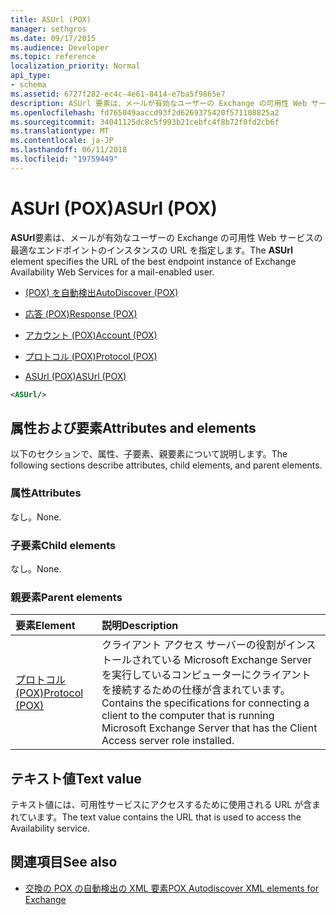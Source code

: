 ```yaml
---
title: ASUrl (POX)
manager: sethgros
ms.date: 09/17/2015
ms.audience: Developer
ms.topic: reference
localization_priority: Normal
api_type:
- schema
ms.assetid: 6727f282-ec4c-4e61-8414-e7ba5f9865e7
description: ASUrl 要素は、メールが有効なユーザーの Exchange の可用性 Web サービスの最適なエンドポイントのインスタンスの URL を指定します。
ms.openlocfilehash: fd765049aaccd93f2d6269375420f571108825a2
ms.sourcegitcommit: 34041125dc8c5f993b21cebfc4f8b72f0fd2cb6f
ms.translationtype: MT
ms.contentlocale: ja-JP
ms.lasthandoff: 06/11/2018
ms.locfileid: "19759449"
---
```

# <a name="asurl-pox"></a><span data-ttu-id="b295e-103">ASUrl (POX)</span><span class="sxs-lookup"><span data-stu-id="b295e-103">ASUrl (POX)</span></span>

<span data-ttu-id="b295e-104">**ASUrl**要素は、メールが有効なユーザーの Exchange の可用性 Web サービスの最適なエンドポイントのインスタンスの URL を指定します。</span><span class="sxs-lookup"><span data-stu-id="b295e-104">The **ASUrl** element specifies the URL of the best endpoint instance of Exchange Availability Web Services for a mail-enabled user.</span></span> 
  
- [<span data-ttu-id="b295e-105">(POX) を自動検出</span><span class="sxs-lookup"><span data-stu-id="b295e-105">AutoDiscover (POX)</span></span>](autodiscover-pox.md)
  
- [<span data-ttu-id="b295e-106">応答 (POX)</span><span class="sxs-lookup"><span data-stu-id="b295e-106">Response (POX)</span></span>](response-pox.md)
  
- [<span data-ttu-id="b295e-107">アカウント (POX)</span><span class="sxs-lookup"><span data-stu-id="b295e-107">Account (POX)</span></span>](account-pox.md)
  
- [<span data-ttu-id="b295e-108">プロトコル (POX)</span><span class="sxs-lookup"><span data-stu-id="b295e-108">Protocol (POX)</span></span>](protocol-pox.md)
  
- [<span data-ttu-id="b295e-109">ASUrl (POX)</span><span class="sxs-lookup"><span data-stu-id="b295e-109">ASUrl (POX)</span></span>](asurl-pox.md)
  
```xml
<ASUrl/>
```

## <a name="attributes-and-elements"></a><span data-ttu-id="b295e-110">属性および要素</span><span class="sxs-lookup"><span data-stu-id="b295e-110">Attributes and elements</span></span>

<span data-ttu-id="b295e-111">以下のセクションで、属性、子要素、親要素について説明します。</span><span class="sxs-lookup"><span data-stu-id="b295e-111">The following sections describe attributes, child elements, and parent elements.</span></span>
  
### <a name="attributes"></a><span data-ttu-id="b295e-112">属性</span><span class="sxs-lookup"><span data-stu-id="b295e-112">Attributes</span></span>

<span data-ttu-id="b295e-113">なし。</span><span class="sxs-lookup"><span data-stu-id="b295e-113">None.</span></span>
  
### <a name="child-elements"></a><span data-ttu-id="b295e-114">子要素</span><span class="sxs-lookup"><span data-stu-id="b295e-114">Child elements</span></span>

<span data-ttu-id="b295e-115">なし。</span><span class="sxs-lookup"><span data-stu-id="b295e-115">None.</span></span>
  
### <a name="parent-elements"></a><span data-ttu-id="b295e-116">親要素</span><span class="sxs-lookup"><span data-stu-id="b295e-116">Parent elements</span></span>

|<span data-ttu-id="b295e-117">**要素**</span><span class="sxs-lookup"><span data-stu-id="b295e-117">**Element**</span></span>|<span data-ttu-id="b295e-118">**説明**</span><span class="sxs-lookup"><span data-stu-id="b295e-118">**Description**</span></span>|
|:-----|:-----|
|[<span data-ttu-id="b295e-119">プロトコル (POX)</span><span class="sxs-lookup"><span data-stu-id="b295e-119">Protocol (POX)</span></span>](protocol-pox.md) <br/> |<span data-ttu-id="b295e-120">クライアント アクセス サーバーの役割がインストールされている Microsoft Exchange Server を実行しているコンピューターにクライアントを接続するための仕様が含まれています。</span><span class="sxs-lookup"><span data-stu-id="b295e-120">Contains the specifications for connecting a client to the computer that is running Microsoft Exchange Server that has the Client Access server role installed.</span></span>  <br/> |
   
## <a name="text-value"></a><span data-ttu-id="b295e-121">テキスト値</span><span class="sxs-lookup"><span data-stu-id="b295e-121">Text value</span></span>

<span data-ttu-id="b295e-122">テキスト値には、可用性サービスにアクセスするために使用される URL が含まれています。</span><span class="sxs-lookup"><span data-stu-id="b295e-122">The text value contains the URL that is used to access the Availability service.</span></span>
  
## <a name="see-also"></a><span data-ttu-id="b295e-123">関連項目</span><span class="sxs-lookup"><span data-stu-id="b295e-123">See also</span></span>

- [<span data-ttu-id="b295e-124">交換の POX の自動検出の XML 要素</span><span class="sxs-lookup"><span data-stu-id="b295e-124">POX Autodiscover XML elements for Exchange</span></span>](pox-autodiscover-xml-elements-for-exchange.md)

